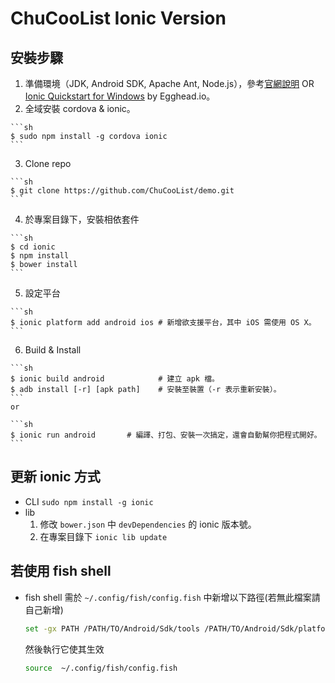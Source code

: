 # ChuCooList Ionic Version

## 安裝步驟

  1. 準備環境（JDK, Android SDK, Apache Ant, Node.js），參考[官網說明](http://ionicframework.com/docs/guide/installation.html) OR [Ionic Quickstart for Windows](https://egghead.io/series/ionic-quickstart-for-windows) by Egghead.io。
  2. 全域安裝 cordova & ionic。

    ```sh
    $ sudo npm install -g cordova ionic
    ```

  3. Clone repo

    ```sh
    $ git clone https://github.com/ChuCooList/demo.git
    ```

  4. 於專案目錄下，安裝相依套件

    ```sh
    $ cd ionic
    $ npm install
    $ bower install
    ```

  5. 設定平台

    ```sh
    $ ionic platform add android ios # 新增欲支援平台，其中 iOS 需使用 OS X。
    ```

  6. Build & Install

    ```sh
    $ ionic build android            # 建立 apk 檔。
    $ adb install [-r] [apk path]    # 安裝至裝置（-r 表示重新安裝）。
    ```
    or

    ```sh
    $ ionic run android       # 編譯、打包、安裝一次搞定，還會自動幫你把程式開好。
    ```

## 更新 ionic 方式
  - CLI
    `sudo npm install -g ionic`
  - lib
    1. 修改 `bower.json` 中 `devDependencies` 的 ionic 版本號。
    2. 在專案目錄下 `ionic lib update`

## 若使用 fish shell
  - fish shell 需於 `~/.config/fish/config.fish` 中新增以下路徑(若無此檔案請自己新增)

    ```sh
    set -gx PATH /PATH/TO/Android/Sdk/tools /PATH/TO/Android/Sdk/platform-tools $PATH
    ```

    然後執行它使其生效

    ```sh
    source  ~/.config/fish/config.fish
    ```
